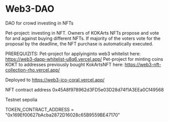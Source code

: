 # Web3-DAO
DAO for crowd investing in NFTs

Pet-project: investing in NFT. Owners of KOKArts NFTs propose and vote for and against buying different NFTs. If majority of the voters vote for the proposal by the deadline, the NFT purchase is automatically executed.



PREREQUIZITS:
Pet-project for applyinginto web3 whitelist here:  https://web3-dapp-whitelist-u8q6.vercel.app/
Pet-project for minting coins KOKT to addresses previously bought KokArtsNFT here: https://web3-nft-collection-rho.vercel.app/



Deployed to https://web3-ico-coral.vercel.app/

NFT contract address 0x45A8f978962d3FD5e03D28d74f1A3EEa0Cf49568

Testnet sepolia

TOKEN_CONTRACT_ADDRESS = "0x169Ef00627bAcba2872D16028c65B9559BE47170"
